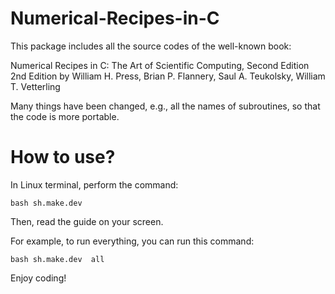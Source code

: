 # Numerical-Recipes-in-C

This package includes all the source codes of the well-known book:

  Numerical Recipes in C: The Art of Scientific Computing, Second Edition 2nd Edition
  by William H. Press, Brian P. Flannery, Saul A. Teukolsky, William T. Vetterling

Many things have been changed, e.g., all the names of subroutines, so that the code is more portable. 

# How to use? 

In Linux terminal, perform the command:

    bash sh.make.dev

Then, read the guide on your screen. 

For example, to run everything, you can run this command:

    bash sh.make.dev  all 

Enjoy coding!

